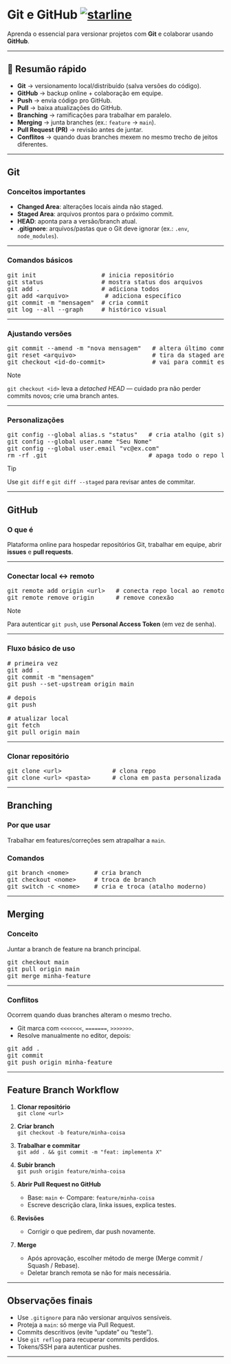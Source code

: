 # Git e GitHub [![starline](https://starlines.qoo.monster/assets/qoomon/5dfcdf8eec66a051ecd85625518cfd13@gist)](https://github.com/qoomon/starline)

Aprenda o essencial para versionar projetos com **Git** e colaborar usando **GitHub**.  

---

## 📌 Resumão rápido
- **Git** → versionamento local/distribuído (salva versões do código).  
- **GitHub** → backup online + colaboração em equipe.  
- **Push** → envia código pro GitHub.  
- **Pull** → baixa atualizações do GitHub.  
- **Branching** → ramificações para trabalhar em paralelo.  
- **Merging** → junta branches (ex.: `feature` → `main`).  
- **Pull Request (PR)** → revisão antes de juntar.  
- **Conflitos** → quando duas branches mexem no mesmo trecho de jeitos diferentes.  

---

## Git

### Conceitos importantes
- **Changed Area**: alterações locais ainda não staged.  
- **Staged Area**: arquivos prontos para o próximo commit.  
- **HEAD**: aponta para a versão/branch atual.  
- **.gitignore**: arquivos/pastas que o Git deve ignorar (ex.: `.env`, `node_modules`).  

---

### Comandos básicos
<pre>
git init                  # inicia repositório
git status                # mostra status dos arquivos
git add .                 # adiciona todos
git add &lt;arquivo&gt;          # adiciona específico
git commit -m "mensagem"  # cria commit
git log --all --graph     # histórico visual
</pre>

---

### Ajustando versões
<pre>
git commit --amend -m "nova mensagem"   # altera último commit
git reset &lt;arquivo&gt;                     # tira da staged area
git checkout &lt;id-do-commit&gt;             # vai para commit específico
</pre>

> [!NOTE]  
> `git checkout <id>` leva a *detached HEAD* — cuidado pra não perder commits novos; crie uma branch antes.  

---

### Personalizações
<pre>
git config --global alias.s "status"   # cria atalho (git s)
git config --global user.name "Seu Nome"
git config --global user.email "vc@ex.com"
rm -rf .git                            # apaga todo o repo local
</pre>

> [!TIP]  
> Use `git diff` e `git diff --staged` para revisar antes de commitar.  

---

## GitHub

### O que é
Plataforma online para hospedar repositórios Git, trabalhar em equipe, abrir **issues** e **pull requests**.  

---

### Conectar local ↔ remoto
<pre>
git remote add origin &lt;url&gt;   # conecta repo local ao remoto
git remote remove origin      # remove conexão
</pre>

> [!NOTE]  
> Para autenticar `git push`, use **Personal Access Token** (em vez de senha).  

---

### Fluxo básico de uso
<pre>
# primeira vez
git add .
git commit -m "mensagem"
git push --set-upstream origin main

# depois
git push

# atualizar local
git fetch
git pull origin main
</pre>

---

### Clonar repositório
<pre>
git clone &lt;url&gt;              # clona repo
git clone &lt;url&gt; &lt;pasta&gt;      # clona em pasta personalizada
</pre>

---

## Branching

### Por que usar
Trabalhar em features/correções sem atrapalhar a `main`.  

### Comandos
<pre>
git branch &lt;nome&gt;       # cria branch
git checkout &lt;nome&gt;     # troca de branch
git switch -c &lt;nome&gt;    # cria e troca (atalho moderno)
</pre>

---

## Merging

### Conceito
Juntar a branch de feature na branch principal.  

<pre>
git checkout main
git pull origin main
git merge minha-feature
</pre>

---

### Conflitos
Ocorrem quando duas branches alteram o mesmo trecho.  

- Git marca com `<<<<<<<`, `=======`, `>>>>>>>`.  
- Resolve manualmente no editor, depois:  
<pre>
git add .
git commit
git push origin minha-feature
</pre>

---

## Feature Branch Workflow

1. **Clonar repositório**  
   `git clone <url>`  

2. **Criar branch**  
   `git checkout -b feature/minha-coisa`  

3. **Trabalhar e commitar**  
   `git add . && git commit -m "feat: implementa X"`  

4. **Subir branch**  
   `git push origin feature/minha-coisa`  

5. **Abrir Pull Request no GitHub**  
   - Base: `main` ← Compare: `feature/minha-coisa`  
   - Escreve descrição clara, linka issues, explica testes.  

6. **Revisões**  
   - Corrigir o que pedirem, dar push novamente.  

7. **Merge**  
   - Após aprovação, escolher método de merge (Merge commit / Squash / Rebase).  
   - Deletar branch remota se não for mais necessária.  

---

## Observações finais
- Use `.gitignore` para não versionar arquivos sensíveis.  
- Proteja a `main`: só merge via Pull Request.  
- Commits descritivos (evite “update” ou “teste”).  
- Use `git reflog` para recuperar commits perdidos.  
- Tokens/SSH para autenticar pushes.  

---

